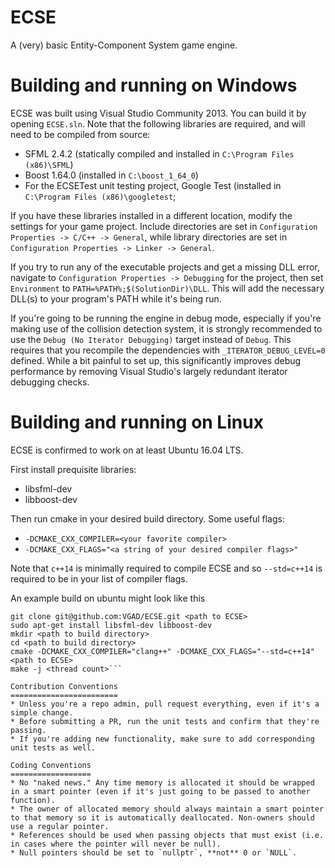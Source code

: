 ECSE
====
A (very) basic Entity-Component System game engine.

Building and running on Windows
===============================
ECSE was built using Visual Studio Community 2013. You can build it by opening `ECSE.sln`.
Note that the following libraries are required, and will need to be compiled from source:

- SFML 2.4.2 (statically compiled and installed in `C:\Program Files (x86)\SFML`)
- Boost 1.64.0 (installed in `C:\boost_1_64_0`)
- For the ECSETest unit testing project, Google Test (installed in `C:\Program Files (x86)\googletest`;

If you have these libraries installed in a different location, modify the settings for your game project. Include
directories are set in `Configuration Properties -> C/C++ -> General`, while library directories are set in
`Configuration Properties -> Linker -> General`.

If you try to run any of the executable projects and get a missing DLL error, navigate to
`Configuration Properties -> Debugging` for the project, then set `Environment` to `PATH=%PATH%;$(SolutionDir)\DLL`.
This will add the necessary DLL(s) to your program's PATH while it's being run.

If you're going to be running the engine in debug mode, especially if you're making use of the collision detection
system, it is strongly recommended to use the `Debug (No Iterator Debugging)` target instead of `Debug`. This requires
that you recompile the dependencies with `_ITERATOR_DEBUG_LEVEL=0` defined. While a bit painful to set up, this
significantly improves debug performance by removing Visual Studio's largely redundant iterator debugging checks.

Building and running on Linux
=============================
ECSE is confirmed to work on at least Ubuntu 16.04 LTS.

First install prequisite libraries:
* libsfml-dev
* libboost-dev

Then run cmake in your desired build directory. Some useful flags:
* `-DCMAKE_CXX_COMPILER=<your favorite compiler>`
* `-DCMAKE_CXX_FLAGS="<a string of your desired compiler flags>"`

Note that `c++14` is minimally required to compile ECSE and so `--std=c++14`
is required to be in your list of compiler flags.

An example build on ubuntu might look like this
```
git clone git@github.com:VGAD/ECSE.git <path to ECSE>
sudo apt-get install libsfml-dev libboost-dev
mkdir <path to build directory>
cd <path to build directory>
cmake -DCMAKE_CXX_COMPILER="clang++" -DCMAKE_CXX_FLAGS="--std=c++14" <path to ECSE>
make -j <thread count>```

Contribution Conventions
========================
* Unless you're a repo admin, pull request everything, even if it's a simple change.
* Before submitting a PR, run the unit tests and confirm that they're passing.
* If you're adding new functionality, make sure to add corresponding unit tests as well.

Coding Conventions
==================
* No "naked news." Any time memory is allocated it should be wrapped in a smart pointer (even if it's just going to be passed to another function).
* The owner of allocated memory should always maintain a smart pointer to that memory so it is automatically deallocated. Non-owners should use a regular pointer.
* References should be used when passing objects that must exist (i.e. in cases where the pointer will never be null).
* Null pointers should be set to `nullptr`, **not** 0 or `NULL`.
